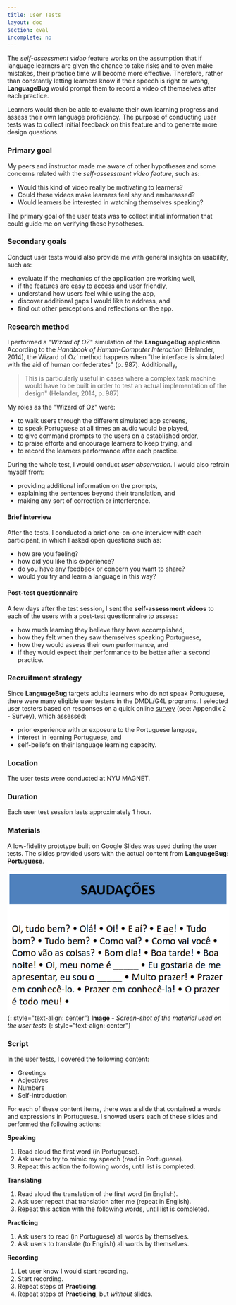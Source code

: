 ```yaml
---
title: User Tests
layout: doc
section: eval
incomplete: no
---
```


The *self-assessment video* feature works on the assumption that if language learners are given the chance to take risks and to even make mistakes, their practice time will become more effective. Therefore, rather than constantly letting learners know if their speech is right or wrong, **LanguageBug** would prompt them to record a video of themselves after each practice.

Learners would then be able to evaluate their own learning progress and assess their own language proficiency. The purpose of conducting user tests was to collect initial feedback on this feature and to generate more design questions. 

### Primary goal

My peers and instructor made me aware of other hypotheses and some concerns related with the *self-assessment video feature*, such as:

- Would this kind of video really be motivating to learners?
- Could these videos make learners feel shy and embarassed?
- Would learners be interested in watching themselves speaking?

The primary goal of the user tests was to collect initial information that could guide me on verifying these hypotheses.

### Secondary goals

Conduct user tests would also provide me with general insights on usability, such as:

- evaluate if the mechanics of the application are working well, 
- if the features are easy to access and user friendly,  
- understand how users feel while using the app,
- discover additional gaps I would like to address, and
- find out other perceptions and reflections on the app.

### Research method

I performed a "*Wizard of OZ*" simulation of the **LanguageBug** application. According to the *Handbook of Human-Computer Interaction* (Helander, 2014), the Wizard of Oz’ method happens when "the interface is simulated with the aid of human confederates" (p. 987). Additionally, 

> This is particularly useful in cases where a complex task machine would have to be built in order to test an actual implementation of the design" (Helander, 2014, p. 987)

My roles as the "Wizard of Oz" were:

- to walk users through the different simulated app screens,
- to speak Portuguese at all times an audio would be played,
- to give command prompts to the users on a established order,
- to praise efforte and encourage learners to keep trying, and
- to record the learners performance after each practice.

During the whole test, I would conduct *user observation*. I would also refrain myself from:

- providing additional information on the prompts,
- explaining the sentences beyond their translation, and
- making any sort of correction or interference.

#### Brief interview

After the tests, I conducted a brief one-on-one interview with each participant, in which I asked open questions such as:

- how are you feeling?
- how did you like this experience?
- do you have any feedback or concern you want to share?
- would you try and learn a language in this way?

#### Post-test questionnaire

A few days after the test session, I sent the **self-assessment videos** to each of the users with a post-test questionnaire to assess:

- how much learning they believe they have accomplished,
- how they felt when they saw themselves speaking Portuguese,
- how they would assess their own performance, and
- if they would expect their performance to be better after a second practice.

### Recruitment strategy 

Since **LanguageBug** targets adults learners who do not speak Portuguese, there were many eligible user testers in the DMDL/G4L programs. I selected user testers based on responses on a quick online [survey](https://docs.google.com/forms/d/12VRYNiSausPkOfFtaqPWu12kPYB-qwK0PhMY_1JBxTU/edit?usp=sharing_eid&ts=57116ed1) (see: Appendix 2 - Survey), which assessed:

- prior experience with or exposure to the Portuguese languge,
- interest in learning Portuguese, and
- self-beliefs on their language learning capacity.

### Location

The user tests were conducted at NYU MAGNET.

### Duration

Each user test session lasts approximately 1 hour.

### Materials

A low-fidelity prototype built on Google Slides was used during the user tests. The slides provided users with the actual content from **LanguageBug: Portuguese**.

![Landscape Audit](/images/eval-plan-prototype.png)
{: style="text-align: center"}
**Image** - _Screen-shot of the material used on the user tests_
{: style="text-align: center"}

### Script

In the user tests, I covered the following content:

  * Greetings
  * Adjectives
  * Numbers
  * Self-introduction

For each of these content items, there was a slide that contained a words and expressions in Portuguese. I showed users each of these slides and performed the following actions:

**Speaking**

  1. Read aloud the first word (in Portuguese).
  1. Ask user to try to mimic my speech (read in Portuguese).
  1. Repeat this action the following words, until list is completed.

**Translating**

  1. Read aloud the translation of the first word (in English).
  1. Ask user repeat that translation after me (repeat in English).
  1. Repeat this action with the following words, until list is completed.

**Practicing**

  1. Ask users to read (in Portuguese) all words by themselves.
  1. Ask users to translate (to English) all words by themselves.

**Recording**

  1. Let user know I would start recording.
  1. Start recording.
  1. Repeat steps of **Practicing**.
  1. Repeat steps of **Practicing**, but *without* slides.